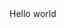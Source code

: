 <!DOCTYPE html>

<html>
<header><title>This is title</title></header>
<body>
Hello world
</body>
</html>